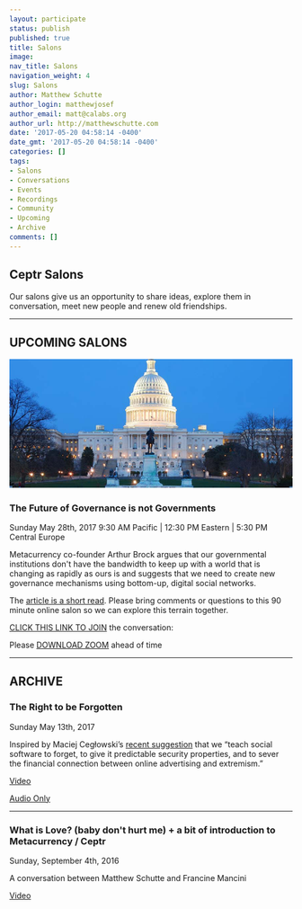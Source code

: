 ```yaml
---
layout: participate
status: publish
published: true
title: Salons
image:
nav_title: Salons
navigation_weight: 4
slug: Salons
author: Matthew Schutte
author_login: matthewjosef
author_email: matt@calabs.org
author_url: http://matthewschutte.com
date: '2017-05-20 04:58:14 -0400'
date_gmt: '2017-05-20 04:58:14 -0400'
categories: []
tags:
- Salons
- Conversations
- Events
- Recordings
- Community
- Upcoming
- Archive
comments: []
---
```


<div class="col-md-8" markdown="1">

## Ceptr Salons


<!-- toc orderedList:0 depthFrom:3 depthTo:6 -->

Our salons give us an opportunity to share ideas, explore them in conversation, meet new people and renew old friendships.  

----

## UPCOMING SALONS

![Can we Govern without Government?](/images/government.jpeg)
### The Future of Governance is not Governments
Sunday May 28th, 2017 
9:30 AM Pacific   |   12:30 PM Eastern   |   5:30 PM Central Europe

Metacurrency co-founder Arthur Brock argues that our governmental institutions don't have the bandwidth to keep up with a world that is changing as rapidly as ours is and suggests that we need to create new governance mechanisms using bottom-up, digital social networks.  

The [article is a short read](https://medium.com/metacurrency-project/the-future-of-governance-is-not-governments-9c894e17b1cd). Please bring comments or questions to this 90 minute online salon so we can explore this terrain together.


[CLICK THIS LINK TO JOIN](https://zoom.us/j/2184944435) the conversation:


Please [DOWNLOAD ZOOM](https://zoom.us/download) ahead of time


----

## ARCHIVE
### The Right to be Forgotten
Sunday May 13th, 2017

Inspired by Maciej Cegłowski’s [recent suggestion](http://idlewords.com/talks/build_a_better_monster.htm) that we “teach social software to forget, to give it predictable security properties, and to sever the financial connection between online advertising and extremism.”

[Video](https://www.youtube.com/watch?v=VMVePTGb_u4&t=26s)

[Audio Only](https://soundcloud.com/metacurrency/ceptr-salon-may-14-2017-make-social-software-forget)

----

### What is Love? (baby don't hurt me) + a bit of introduction to Metacurrency / Ceptr
Sunday, September 4th, 2016

A conversation between Matthew Schutte and Francine Mancini

[Video](https://www.youtube.com/watch?v=BMzHM3VvY6I)
